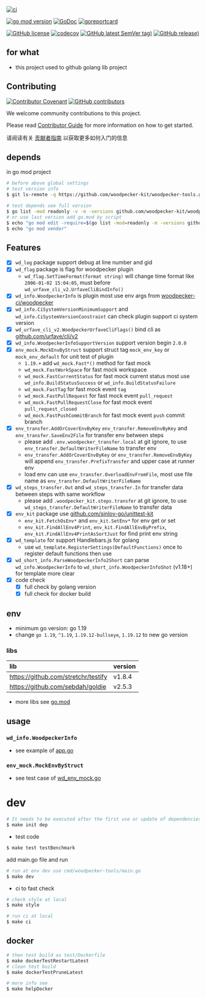 [![ci](https://github.com/woodpecker-kit/woodpecker-tools/actions/workflows/ci.yml/badge.svg)](https://github.com/woodpecker-kit/woodpecker-tools/actions/workflows/ci.yml)

[![go mod version](https://img.shields.io/github/go-mod/go-version/woodpecker-kit/woodpecker-tools?label=go.mod)](https://github.com/woodpecker-kit/woodpecker-tools)
[![GoDoc](https://godoc.org/github.com/woodpecker-kit/woodpecker-tools?status.png)](https://godoc.org/github.com/woodpecker-kit/woodpecker-tools)
[![goreportcard](https://goreportcard.com/badge/github.com/woodpecker-kit/woodpecker-tools)](https://goreportcard.com/report/github.com/woodpecker-kit/woodpecker-tools)

[![GitHub license](https://img.shields.io/github/license/woodpecker-kit/woodpecker-tools)](https://github.com/woodpecker-kit/woodpecker-tools)
[![codecov](https://codecov.io/gh/woodpecker-kit/woodpecker-tools/branch/main/graph/badge.svg)](https://codecov.io/gh/woodpecker-kit/woodpecker-tools)
[![GitHub latest SemVer tag)](https://img.shields.io/github/v/tag/woodpecker-kit/woodpecker-tools)](https://github.com/woodpecker-kit/woodpecker-tools/tags)
[![GitHub release)](https://img.shields.io/github/v/release/woodpecker-kit/woodpecker-tools)](https://github.com/woodpecker-kit/woodpecker-tools/releases)

## for what

- this project used to github golang lib project

## Contributing

[![Contributor Covenant](https://img.shields.io/badge/contributor%20covenant-v1.4-ff69b4.svg)](.github/CONTRIBUTING_DOC/CODE_OF_CONDUCT.md)
[![GitHub contributors](https://img.shields.io/github/contributors/woodpecker-kit/woodpecker-tools)](https://github.com/woodpecker-kit/woodpecker-tools/graphs/contributors)

We welcome community contributions to this project.

Please read [Contributor Guide](.github/CONTRIBUTING_DOC/CONTRIBUTING.md) for more information on how to get started.

请阅读有关 [贡献者指南](.github/CONTRIBUTING_DOC/zh-CN/CONTRIBUTING.md) 以获取更多如何入门的信息

## depends

in go mod project

```bash
# before above global settings
# test version info
$ git ls-remote -q https://github.com/woodpecker-kit/woodpecker-tools.git

# test depends see full version
$ go list -mod readonly -v -m -versions github.com/woodpecker-kit/woodpecker-tools
# or use last version add go.mod by script
$ echo "go mod edit -require=$(go list -mod=readonly -m -versions github.com/woodpecker-kit/woodpecker-tools | awk '{print $1 "@" $NF}')"
$ echo "go mod vendor"
```

## Features

- [x] `wd_log` package support debug at line number and gid
- [x] `wd_flag` package is flag for woodpecker plugin
    - `wd_flag.SetTimeFormat(format string)` will change time format like `2006-01-02 15:04:05`, must
      before `wd_urfave_cli_v2.UrfaveCliBindInfo()`
- [x] `wd_info.WoodpeckerInfo` is plugin most use env args
  from [woodpecker-ci/woodpecker](https://github.com/woodpecker-ci/woodpecker)
- [x] `wd_info.CiSystemVersionMinimumSupport` and `wd_info.CiSystemVersionConstraint` can check plugin support ci system
  version
- [x] `wd_urfave_cli_v2.WoodpeckerUrfaveCliFlags()` bind cli
  as [github.com/urfave/cli/v2](https://github.com/urfave/cli/)
- [x] `wd_info.WoodpeckerInfoSupportVersion` support version begin `2.0.0`
- [x] `env_mock.MockEnvByStruct` support struct tag `mock_env_key` or `mock_env_default` for unit test of plugin
    - `1.19.+` add `wd_mock.Fast*()` method for fast mock
    - `wd_mock.FastWorkSpace` for fast mock workspace
    - `wd_mock.FastCurrentStatus` for fast mock current status most use `wd_info.BuildStatusSuccess` or `wd_info.BuildStatusFailure`
    - `wd_mock.FastTag` for fast mock event `tag`
    - `wd_mock.FastPullRequest` for fast mock event `pull_request`
    - `wd_mock.FastPullRequestClose` for fast mock event `pull_request_closed`
    - `wd_mock.FastPushCommitBranch` for fast mock event `push` commit branch
- [x] `env_transfer.AddOrCoverEnvByKey` `env_transfer.RemoveEnvByKey` and `env_transfer.SaveEnv2File` for transfer env
  between steps
    - please add `.env.woodpecker_transfer.local` at git ignore, to use `env_transfer.DefaultWriterFileName` to transfer
      env
    - `env_transfer.AddOrCoverEnvByKey` or `env_transfer.RemoveEnvByKey` will append `env_transfer.PrefixTransfer` and
      upper case at runner env
    - load env can use `env_transfer.OverloadEnvFromFile`, most use file name as `env_transfer.DefaultWriterFileName`
- [x] `wd_steps_transfer.Out` and `wd_steps_transfer.In` for transfer data between steps with same workflow
    - please add `.woodpecker_kit.steps.transfer` at git ignore, to use `wd_steps_transfer.DefaultWriterFileName` to
      transfer data
- [x] `env_kit` package use [github.com/sinlov-go/unittest-kit](https://github.com/sinlov-go/unittest-kit)
    - `env_kit.FetchOsEnv*` and `env_kit.SetEnv*` for env get or set
    - `env_kit.FindAllEnv4Print`, `env_kit.FindAllEnvByPrefix`, `env_kit.FindAllEnv4PrintAsSortJust` for find print env
      string
- [x] `wd_template` for support Handlebars.js for golang
    - use `wd_template.RegisterSettings(DefaultFunctions)` once to register default functions then use
- [x] `wd_short_info.ParseWoodpeckerInfo2Short` can parse `wd_info.WoodpeckerInfo` to `wd_short_info.WoodpeckerInfoShot` (v1.18+)
  for template more clear
- [x] code check
    - [x] full check by golang version
    - [x] full check for docker build

## env

- minimum go version: go 1.19
- change `go 1.19`, `^1.19`, `1.19.12-bullseye`, `1.19.12` to new go version

### libs

| lib                                 | version |
|:------------------------------------|:--------|
| https://github.com/stretchr/testify | v1.8.4  |
| https://github.com/sebdah/goldie    | v2.5.3  |

- more libs see [go.mod](https://github.com/woodpecker-kit/woodpecker-tools/blob/main/go.mod)

## usage

### `wd_info.WoodpeckerInfo`

- see example of [app.go](https://github.com/woodpecker-kit/woodpecker-tools/blob/main/cmd/cli/app.go)

### `env_mock.MockEnvByStruct`

- see test case
  of [wd_env_mock.go](https://github.com/woodpecker-kit/woodpecker-tools/blob/main/wd_mock_test/wd_info_mock_test.go)

# dev

```bash
# It needs to be executed after the first use or update of dependencies.
$ make init dep
```

- test code

```bash
$ make test testBenchmark
```

add main.go file and run

```bash
# run at env dev use cmd/woodpecker-tools/main.go
$ make dev
```

- ci to fast check

```bash
# check style at local
$ make style

# run ci at local
$ make ci
```

## docker

```bash
# then test build as test/Dockerfile
$ make dockerTestRestartLatest
# clean test build
$ make dockerTestPruneLatest

# more info see
$ make helpDocker
```
